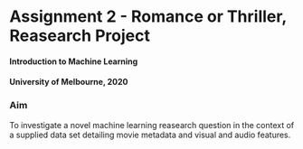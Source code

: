 # Assignment 2 - Romance or Thriller, Reasearch Project 
#### Introduction to Machine Learning
#### University of Melbourne, 2020

### Aim
To investigate a novel machine learning reasearch question in the context of a supplied data set detailing movie metadata and visual and audio features.

